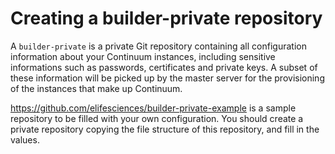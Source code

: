 # Creating a builder-private repository

A `builder-private` is a private Git repository containing all configuration information about your Continuum instances, including sensitive informations such as passwords, certificates and private keys. A subset of these information will be picked up by the master server for the provisioning of the instances that make up Continuum.

https://github.com/elifesciences/builder-private-example is a sample repository to be filled with your own configuration. You should create a private repository copying the file structure of this repository, and fill in the values.
